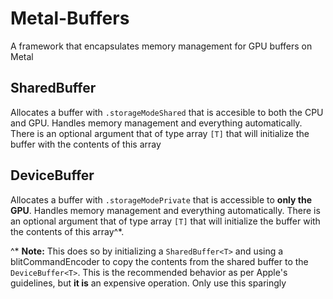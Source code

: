 # Metal-Buffers
A framework that encapsulates memory management for GPU buffers on Metal


## SharedBuffer<T>

Allocates a buffer with `.storageModeShared` that is accesible to both the CPU and GPU. Handles memory management and everything automatically. There is an optional argument that of type array `[T]` that will initialize the buffer with the contents of this array

## DeviceBuffer<T>

Allocates a buffer with `.storageModePrivate` that is accessible to **only the GPU**. Handles memory management and everything automatically. There is an optional argument that of type array `[T]` that will initialize the buffer with the contents of this array^*.

^* **Note:** This does so by initializing a `SharedBuffer<T>` and using a blitCommandEncoder to copy the contents from the shared buffer to the `DeviceBuffer<T>`. This is the recommended behavior as per Apple's guidelines, but **it is** an expensive operation. Only use this sparingly

